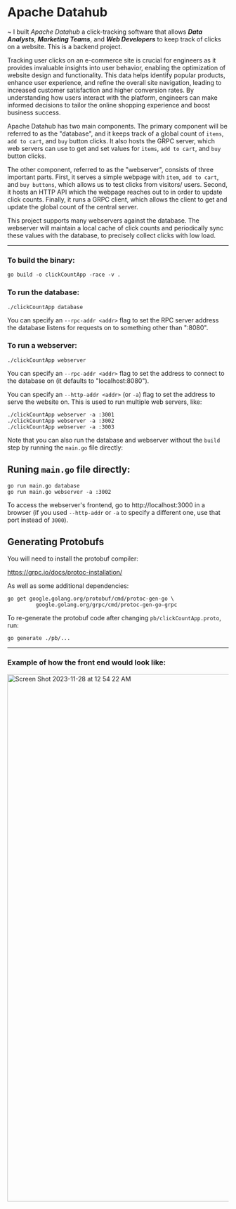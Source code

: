 # Apache Datahub

~ I built *Apache Datahub* a click-tracking software that allows ***Data Analysts***, ***Marketing Teams***, and ***Web Developers*** to keep track of clicks on a website. This is a backend project.

Tracking user clicks on an e-commerce site is crucial for engineers as it provides invaluable insights into user behavior, enabling the optimization of website design and functionality. This data helps identify popular products, enhance user experience, and refine the overall site navigation, leading to increased customer satisfaction and higher conversion rates. By understanding how users interact with the platform, engineers can make informed decisions to tailor the online shopping experience and boost business success.

Apache Datahub has two main components. The primary component will be referred to as the "database", and it keeps track of a global count of `items`, `add to cart`, and `buy` button clicks. It also hosts the GRPC server, which web servers can use to get and set values for `items`, `add to cart`, and `buy` button clicks.

The other component, referred to as the "webserver", consists of three important parts. First, it serves a simple webpage with `item`, `add to cart`, and `buy buttons`, which allows us to test clicks from visitors/ users. Second, it hosts an HTTP API which the webpage reaches out to in order to update click counts. Finally, it runs a GRPC client, which allows the client to get and update the global count of the central server.

This project supports many webservers against the database. The webserver will maintain a local cache of click counts and periodically sync these values with the database, to precisely collect clicks with low load.

----------------------------------------------------------------------------------------------------------------------------------------------------------------------------------------------------------

### To build the binary:

```
go build -o clickCountApp -race -v .
```

### To run the database:

```
./clickCountApp database
```

You can specify an `--rpc-addr <addr>` flag to set the RPC server address the
database listens for requests on to something other than ":8080".

### To run a webserver:

```
./clickCountApp webserver
```

You can specify an `--rpc-addr <addr>` flag to set the address to connect to
the database on (it defaults to "localhost:8080").

You can specify an `--http-addr <addr>` (or `-a`) flag to set the address to
serve the website on. This is used to run multiple web servers, like:

```
./clickCountApp webserver -a :3001
./clickCountApp webserver -a :3002
./clickCountApp webserver -a :3003
```

Note that you can also run the database and webserver without the `build` step
by running the `main.go` file directly:

## Runing `main.go` file directly:

```
go run main.go database
go run main.go webserver -a :3002
```

To access the webserver's frontend, go to http://localhost:3000 in a browser (if
you used `--http-addr` or `-a` to specify a different one, use that port
instead of `3000`).

## Generating Protobufs

You will need to install the protobuf compiler:

https://grpc.io/docs/protoc-installation/

As well as some additional dependencies:

```
go get google.golang.org/protobuf/cmd/protoc-gen-go \
         google.golang.org/grpc/cmd/protoc-gen-go-grpc
```

To re-generate the protobuf code after changing `pb/clickCountApp.proto`, run:

```
go generate ./pb/...
```
----------------------------------------------------------------------------------------------------------------------------------------------------------------------------------------------------------

### Example of how the front end would look like: 
<img width="1201" alt="Screen Shot 2023-11-28 at 12 54 22 AM" src="https://github.com/raycastillo3/clickCountApp/assets/60750068/89fca51e-c48d-4a54-a301-4c7abba5fe9b">

